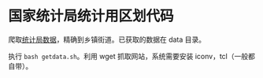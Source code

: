 # 国家统计局统计用区划代码

爬取[统计局数据](http://www.stats.gov.cn/tjsj/tjbz/tjyqhdmhcxhfdm/)，精确到乡镇街道。已获取的数据在 data 目录。

执行 `bash getdata.sh`。利用 wget 抓取网站，系统需要安装 iconv，tcl（一般都自带）。

